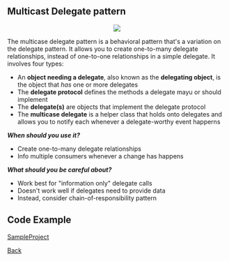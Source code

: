 ##  Multicast Delegate pattern

<p align="center">
  <image src="images/multicast-delegate.png"></image>
</p>



The multicase delegate pattern is a behavioral pattern that's a variation on the delegate pattern.
It allows you to create one-to-many delegate relationships, instead of one-to-one relationships in a simple delegate.
It involves four types:

- An <b>object needing a delegate</b>, also known as the <b>delegating object</b>, is the object that <i>has</i> one or more delegates
- The <b>delegate protocol</b> defines the methods a delegate mayu or should implement
- The <b>delegate(s)</b> are objects that implement the delegate protocol
- The <b>multicase delegate</b> is a helper class that holds onto delegates and allows you to notify each whenever a delegate-worthy event happerns

***When should you use it?***

- Create one-to-many delegate relationships
- Info multiple consumers whenever a change has happens


***What should you be careful about?***
- Work best for "information only" delegate calls
- Doesn't work well if delegates need to provide data
- Instead, consider chain-of-responsibility pattern

## Code Example
[SampleProject]

[SampleProject]: ../samples/MulticastDelegate-pattern/ "SampleProject"






[Back]

[Back]: ../README.md "Back"
